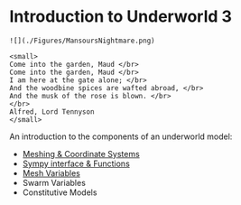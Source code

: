 # Introduction to Underworld 3 

```{margin} 
![](./Figures/MansoursNightmare.png)

<small>
Come into the garden, Maud </br>
Come into the garden, Maud </br>
I am here at the gate alone; </br>
And the woodbine spices are wafted abroad, </br>
And the musk of the rose is blown. </br>
</br>
Alfred, Lord Tennyson
</small>
```

An introduction to the components of an underworld model:
  - [Meshing & Coordinate Systems](Meshes)
  - [Sympy interface & Functions](Sympy)
  - [Mesh Variables](VariablesAndFunctions)
  - Swarm Variables
  - Constitutive Models
